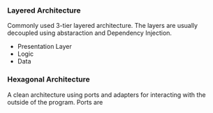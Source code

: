 ### Layered Architecture
Commonly used 3-tier layered architecture. The layers are usually decoupled using abstaraction and Dependency Injection.
- Presentation Layer
- Logic
- Data
### Hexagonal Architecture
A clean architecture using ports and adapters for interacting with the outside of the program. Ports are 